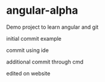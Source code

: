 # angular-alpha
Demo project to learn angular and git

initial commit example

commit using ide

additional commit through cmd

edited on website
